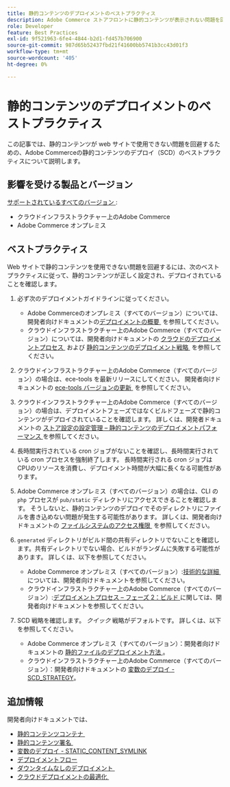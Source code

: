 ```yaml
---
title: 静的コンテンツのデプロイメントのベストプラクティス
description: Adobe Commerce ストアフロントに静的コンテンツが表示されない問題を回避する方法を説明します。
role: Developer
feature: Best Practices
exl-id: 9f521963-6fe4-4844-b2d1-fd457b706900
source-git-commit: 987d65b52437fbd21f41600bb5741b3cc43d01f3
workflow-type: tm+mt
source-wordcount: '405'
ht-degree: 0%

---
```


# 静的コンテンツのデプロイメントのベストプラクティス

この記事では、静的コンテンツが web サイトで使用できない問題を回避するための、Adobe Commerceの静的コンテンツのデプロイ（SCD）のベストプラクティスについて説明します。

## 影響を受ける製品とバージョン

[&#x200B; サポートされているすべてのバージョン &#x200B;](../../../release/versions.md):

* クラウドインフラストラクチャー上のAdobe Commerce
* Adobe Commerce オンプレミス

## ベストプラクティス

Web サイトで静的コンテンツを使用できない問題を回避するには、次のベストプラクティスに従って、静的コンテンツが正しく設定され、デプロイされていることを確認します。

1. 必ず次のデプロイメントガイドラインに従ってください。
   * Adobe Commerceのオンプレミス（すべてのバージョン）については、開発者向けドキュメントの [&#x200B; デプロイメントの概要 &#x200B;](../../../configuration/deployment/overview.md) を参照してください。
   * クラウドインフラストラクチャー上のAdobe Commerce（すべてのバージョン）については、開発者向けドキュメントの [&#x200B; クラウドのデプロイメントプロセス &#x200B;](https://experienceleague.adobe.com/ja/docs/commerce-cloud-service/user-guide/develop/deploy/process) および [&#x200B; 静的コンテンツのデプロイメント戦略 &#x200B;](https://experienceleague.adobe.com/ja/docs/commerce-cloud-service/user-guide/develop/deploy/static-content) を参照してください。

1. クラウドインフラストラクチャー上のAdobe Commerce（すべてのバージョン）の場合は、ece-tools を最新リリースにしてください。 開発者向けドキュメントの [ece-tools バージョンの更新 &#x200B;](https://experienceleague.adobe.com/ja/docs/commerce-cloud-service/user-guide/release-notes/ece-tools-package) を参照してください。
1. クラウドインフラストラクチャー上のAdobe Commerce（すべてのバージョン）の場合は、デプロイメントフェーズではなくビルドフェーズで静的コンテンツがデプロイされていることを確認します。 詳しくは、開発者ドキュメントの [&#x200B; ストア設定の設定管理 – 静的コンテンツのデプロイメントパフォーマンス &#x200B;](https://experienceleague.adobe.com/ja/docs/commerce-cloud-service/user-guide/configure-store/store-settings#cloud-confman-scd-over) を参照してください。
1. 長時間実行されている cron ジョブがないことを確認し、長時間実行されている cron プロセスを強制終了します。 長時間実行される cron ジョブはCPUのリソースを消費し、デプロイメント時間が大幅に長くなる可能性があります。
1. Adobe Commerce オンプレミス（すべてのバージョン）の場合は、CLI の `php` プロセスが `pub/static` ディレクトリにアクセスできることを確認します。 そうしないと、静的コンテンツのデプロイでそのディレクトリにファイルを書き込めない問題が発生する可能性があります。 詳しくは、開発者向けドキュメントの [&#x200B; ファイルシステムのアクセス権限 &#x200B;](https://experienceleague.adobe.com/docs/commerce-operations/configuration-guide/deployment/file-system-permissions.html?lang=ja) を参照してください。
1. `generated` ディレクトリがビルド間の共有ディレクトリでないことを確認します。共有ディレクトリでない場合、ビルドがランダムに失敗する可能性があります。 詳しくは、以下を参照してください。
   * Adobe Commerce オンプレミス（すべてのバージョン）:[&#x200B; 技術的な詳細 &#x200B;](https://experienceleague.adobe.com/docs/commerce-operations/configuration-guide/deployment/technical-details.html?lang=ja) については、開発者向けドキュメントを参照してください。
   * クラウドインフラストラクチャー上のAdobe Commerce（すべてのバージョン）:[&#x200B; デプロイメントプロセス – フェーズ 2：ビルド &#x200B;](https://experienceleague.adobe.com/ja/docs/commerce-cloud-service/user-guide/develop/deploy/best-practices#cloud-deploy-over-phases-build) に関しては、開発者向けドキュメントを参照してください。

1. SCD 戦略を確認します。 *クイック* 戦略がデフォルトです。 詳しくは、以下を参照してください。
   * Adobe Commerce オンプレミス（すべてのバージョン）：開発者向けドキュメントの [&#x200B; 静的ファイルのデプロイメント方法 &#x200B;](https://experienceleague.adobe.com/docs/commerce-operations/configuration-guide/cli/static-view/static-view-file-strategy.html?lang=ja)。
   * クラウドインフラストラクチャー上のAdobe Commerce（すべてのバージョン）：開発者向けドキュメントの [&#x200B; 変数のデプロイ - SCD\_STRATEGY](https://experienceleague.adobe.com/ja/docs/commerce-cloud-service/user-guide/configure/env/stage/variables-deploy#scd_strategy)。

## 追加情報

開発者向けドキュメントでは、

* [&#x200B; 静的コンテンツコンテナ &#x200B;](https://developer.adobe.com/commerce/admin-developer/pattern-library/containers/static-content/)
* [&#x200B; 静的コンテンツ署名 &#x200B;](https://experienceleague.adobe.com/docs/commerce-operations/configuration-guide/cache/static-content-signing.html?lang=ja)
* [&#x200B; 変数のデプロイ - STATIC\_CONTENT\_SYMLINK](https://experienceleague.adobe.com/ja/docs/commerce-cloud-service/user-guide/configure/env/stage/variables-deploy#static_content_symlink)
* [デプロイメントフロー](../../../performance/deployment-flow.md)
* [&#x200B; ダウンタイムなしのデプロイメント &#x200B;](https://experienceleague.adobe.com/ja/docs/commerce-cloud-service/user-guide/develop/deploy/reduce-downtime)
* [&#x200B; クラウドデプロイメントの最適化 &#x200B;](https://experienceleague.adobe.com/ja/docs/commerce-cloud-service/user-guide/develop/deploy/optimization)

